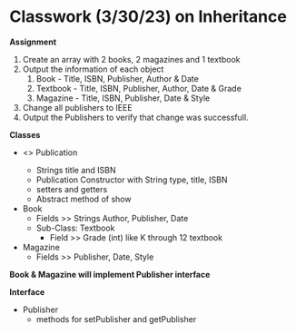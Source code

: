 # Classwork (3/30/23) on Inheritance 

**Assignment**
1. Create an array with 2 books, 2 magazines and 1 textbook 
2. Output the information of each object 
    1. Book - Title, ISBN, Publisher, Author & Date
    2. Textbook - Title, ISBN, Publisher, Author, Date & Grade
    3. Magazine - Title, ISBN, Publisher, Date & Style 
3. Change all publishers to IEEE
4. Output the Publishers to verify that change was successfull. 


**Classes** 
- <<Abstract>> Publication
    - Strings title and ISBN
    - Publication Constructor with String type, title, ISBN 
    - setters and getters
    - Abstract method of show
- Book
    - Fields >> Strings Author, Publisher, Date
    - Sub-Class: Textbook 
        - Field >> Grade (int) like K through 12 textbook 
- Magazine 
    - Fields >> Publisher, Date, Style 

**Book & Magazine will implement Publisher interface** 


**Interface**
- Publisher 
    - methods for setPublisher and getPublisher

